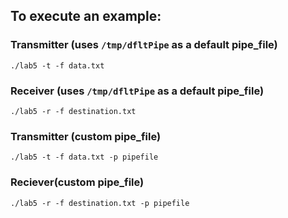 ## To execute an example:

### Transmitter (uses `/tmp/dfltPipe` as a default pipe_file)
```
./lab5 -t -f data.txt
```

### Receiver (uses `/tmp/dfltPipe` as a default pipe_file)

```
./lab5 -r -f destination.txt
```

### Transmitter (custom pipe_file)
```
./lab5 -t -f data.txt -p pipefile
```

### Reciever(custom pipe_file)

```
./lab5 -r -f destination.txt -p pipefile
```